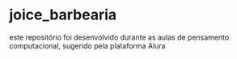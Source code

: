 # joice_barbearia
este repositório foi desenvolvido durante as aulas de pensamento computacional, sugerido pela plataforma Alura 
